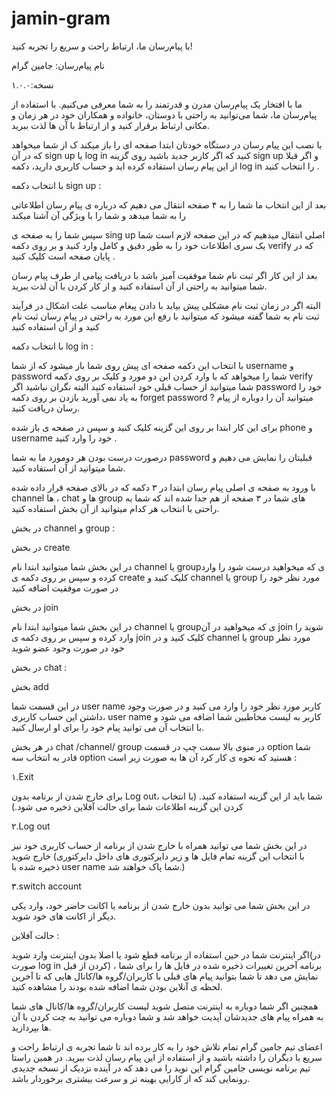 # jamin-gram
با پیام‌رسان ما، ارتباط راحت و سریع را تجربه کنید!

نام پیام‌رسان: جامین گرام

نسخه:۱.۰.۰


ما با افتخار یک پیام‌رسان مدرن و قدرتمند را به شما معرفی می‌کنیم. با استفاده از پیام‌رسان ما، شما می‌توانید به راحتی با دوستان، خانواده و همکاران خود در هر زمان و مکانی ارتباط برقرار کنید و از ارتباط با آن ها لذت ببرید.

با نصب این پیام رسان در دستگاه خودتان ابتدا صفحه ای را باز میکند ک از شما میخواهد که در آن sign up یا log in کنید 
که اگر کاربر جدید باشید روی گزینه sign up و
اگر قبلا از این پیام رسان استفاده کرده اید و حساب کاربری دارید، دکمه log in را انتخاب کنید .

با انتخاب دکمه sign up :

بعد از این انتخاب ما شما را به ۴ صفحه انتقال می دهیم که درباره ی پیام رسان اطلاعاتی را به شما میدهد و شما را با ویژگی آن آشنا میکند 

سپس شما را به صفحه ی sing up اصلی انتقال میدهیم که در این صفحه لازم است شما یک سری اطلاعات خود را به طور دقیق و کامل وارد کنید و بر روی دکمه verify که در پایان صفحه است کلیک کنید . 

بعد از این کار اگر ثبت نام شما موفقیت آمیز باشد با دریافت پیامی از طرف پیام رسان شما میتوانید به راحتی از آن استفاده کنید و از کار کردن با آن لذت ببرید.

البته اگر در زمان ثبت نام مشکلی پیش بیاید با دادن پیغام مناسب علت اشکال در فرآیند ثبت نام به شما گفته میشود 
که میتوانید با رفع این مورد به راحتی در پیام رسان ثبت نام کنید و از آن استفاده کنید 

با انتخاب دکمه log in :

با انتخاب این دکمه صفحه ای پیش روی شما باز میشود که از شما username و password  شما را میخواهد که با وارد کردن این دو مورد و کلیک بر روی دکمه verify  شما  میتوانید از حساب قبلی خود استفاده کنید البته نگران نباشید اگر password  خود را به یاد نمی آورید بازدن بر روی دکمه forget password ? میتوانید آن را دوباره از پیام رسان دریافت کنید.
 
برای این کار ابتدا بر روی این گزینه کلیک کنید 
و سپس در صفحه ی باز شده phone و username خود را وارد کنید . 

درصورت درست بودن هر دومورد ما به شما password قبلیتان را نمایش می دهیم و شما میتوانید از آن استفاده کنید.


با ورود به صفحه ی اصلی پیام رسان ابتدا در ۳ دکمه که در بالای صفحه قرار داده شده channel ها ، chat ها و  group های شما در ۳ صفحه از هم  جدا شده اند که شما به راحتی با انتخاب هر کدام میتوانید از آن بخش استفاده کنید.


در بخش channel و group :

در بخش create

در این بخش شما میتوانید ابتدا نام channel یا groupی که میخواهید درست شود را وارد کرده و سپس بر روی دکمه ی create کلیک کنید و channel یا group  مورد نظر خود را در صورت موفقیت اضافه کنید 


در بخش join

در این بخش شما میتوانید ابتدا نام channel یا groupی که میخواهید در آن join شوید را وارد کرده و سپس بر روی دکمه ی join کلیک کنید و در  channel یا group  مورد نظر خود در صورت وجود عضو شوید

در بخش chat :

بخش add

در این قسمت شما user name کاربر مورد نظر خود را وارد می کنید و در صورت وجود داشتن این حساب کاربری، user name کاربر به لیست مخاطبین شما اضافه می شود و با انتخاب آن می توانید پیام خود را برای او ارسال کنید.

در هر بخش chat /channel/ group در منوی بالا سمت چپ در قسمت option شما قادر به انتخاب سه option هستید که نحوه ی کار کرد آن ها به صورت زیر است :


۱.Exit

برای خارج شدن از برنامه بدون Log out، شما باید از این گزینه استفاده کنید. (با انتخاب کردن این گزینه اطلاعات شما برای حالت آفلاین ذخیره می شود.)


۲.Log out

در این بخش شما می توانید همراه با خارج شدن از برنامه از حساب کاربری خود نیز خارج شوید (با انتخاب این گزینه تمام فایل ها و زیر دایرکتوری های داخل دایرکتوری ذخیره شده با user name شما پاک خواهند شد.)


۳.switch account
 
در این بخش شما می توانید بدون خارج شدن از برنامه یا اکانت حاضر خود، وارد یکی دیگر از اکانت های خود شوید.



حالت آفلاین :

اگر اینترنت شما در حین استفاده از برنامه قطع شود یا اصلا بدون اینترنت وارد شوید(در صورت log in کردن از قبل) ، برنامه آخرین تغییرات ذخیره شده در فایل ها را برای شما نمایش می دهد تا شما بتوانید پیام های قبلی با کاربران/گروه ها/کانال هایی که تا آخرین لحظه ی آنلاین بودن شما اضافه شده بودند را مشاهده کنید.

همچنین اگر شما دوباره به اینترنت متصل شوید لیست کاربران/گروه ها/کانال های شما به همراه پیام های جدیدشان آپدیت خواهد شد و شما دوباره می توانید به چت کردن با آن ها بپردازید.


اعضای تیم جامین گرام تمام تلاش خود را به کار برده اند تا شما تجربه ی ارتباط راحت و سریع با دیگران را داشته باشید و از استفاده از این پیام رسان لذت ببرید. در همین راستا تیم برنامه نویسی جامین گرام این نوید را می دهد که در آینده نزدیک از نسخه جدیدی رونمایی کند که از کارایی بهینه تر و سرعت بیشتری برخوردار باشد.
